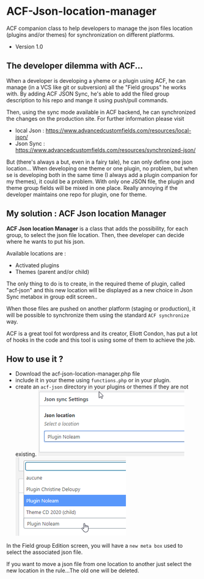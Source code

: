 # ACF-Json-location-manager
ACF companion class to help developers to manage the json files location (plugins and/or themes) for synchronization on different platforms.

- Version 1.0

## The developer dilemma with ACF...

When a developer is developing a yheme or a plugin using ACF, he can manage (in a VCS like git or subversion) all the "Field groups" he works with.
By adding ACF JSON Sync, he's able to add the filed group description to his repo and mange it using push/pull commands.

Then, using the sync mode available in ACF backend, he can synchronized the changes on the production site.
For further information please visit
- local Json : https://www.advancedcustomfields.com/resources/local-json/
- Json Sync : https://www.advancedcustomfields.com/resources/synchronized-json/

But (there's always a but, even in a fairy tale), he can only define one json location... When developing one theme or one plugin, no problem, but when se is developing both in the same time (I always add a plugin companion for my themes), it could be a problem.
With only one JSON file, the plugin and theme group fields will be mixed in one place.
Really annoying if the developer maintains one repo for plugin, one for theme.

## My solution : ACF Json location Manager

**ACF Json location Manager** is a class that adds the possibility, for each group, to select the json file location.
 Then, thee developer can decide where he wants to put his json.

Available locations are :
- Activated plugins
- Themes (parent and/or child)

The only thing to do is to create, in the required theme of plugin, called "acf-json" and this new location will be displayed as a new choice in Json Sync metabox in group edit screen..

When those files are pushed on another platform (staging or production), it will be possible to synchronize them using the standard `ACF synchronize` way.

ACF is a great tool fot wordpress and its creator, Eliott Condon, has put a lot of hooks in the code and this tool is using some of them to achieve the job.

## How to use it ?

* Download the acf-json-location-manager.php file
* include it in your theme using `functions.php` or in your plugin.
* create an `acf-json` directory in your plugins or themes if they are not existing.
![Meta Box 1](./docs/meta-1.png)
![Meta Box 2](./docs/meta-2.png)

In the Field group Edition screen, you will have a `new meta box` used to select the associated json file.

If you want to move a json file from one location to another just select the new location in the rule...The old one will be deleted.


